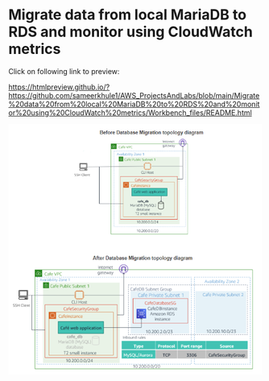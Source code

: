 # Migrate data from local MariaDB to RDS and monitor using CloudWatch metrics

Click on following link to preview:

https://htmlpreview.github.io/?https://github.com/sameerkhule1/AWS_ProjectsAndLabs/blob/main/Migrate%20data%20from%20local%20MariaDB%20to%20RDS%20and%20monitor%20using%20CloudWatch%20metrics/Workbench_files/README.html

![Screenshot](image.png)
